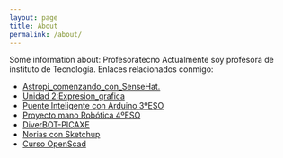 ```yaml
---
layout: page
title: About
permalink: /about/
---
```


Some information about: Profesoratecno
Actualmente soy profesora de instituto de Tecnología. 
Enlaces relacionados conmigo:

- [Astropi_comenzando_con_SenseHat.](https://github.com/profesoratecno/Astropi_comenzando_con_SenseHat)
- [Unidad 2:Expresion_grafica](https://github.com/profesoratecno/Unidad_2-Expresion_grafica)
- [Puente Inteligente con Arduino 3ºESO](https://github.com/profesoratecno/Puente-Inteligente-con-Arduino)
- [Proyecto mano Robótica 4ºESO](https://github.com/profesoratecno/Proyecto-mano-robotica)
- [DiverBOT-PICAXE](https://github.com/profesoratecno/DiverBOT-PICAXE)
- [Norias con Sketchup](https://github.com/profesoratecno/Norias-con-Sketchup)
- [Curso OpenScad](https://github.com/profesoratecno/curso-openscad)



